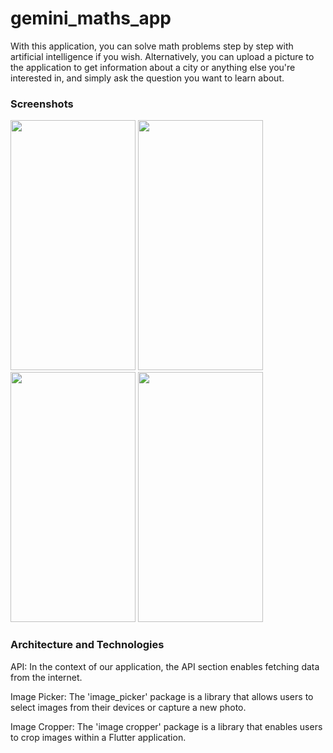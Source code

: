 # gemini_maths_app

With this application, you can solve math problems step by step with artificial intelligence if you wish. Alternatively, you can upload a picture to the application to get information about a city or anything else you're interested in, and simply ask the question you want to learn about.

 <h3>Screenshots</h3>

<img src= https://github.com/hasanaltunbay/gemini_ai_app/assets/132913817/a357d160-d498-42a2-a177-64e529055512 width="200" height="400"/> 

<img src=https://github.com/hasanaltunbay/gemini_ai_app/assets/132913817/5ab7de34-c9cf-45d7-bc42-1bb1f9995039 width="200" height="400" />

<img src=https://github.com/hasanaltunbay/gemini_ai_app/assets/132913817/64f49d78-5f97-4620-bef9-ba03e2b0e9b6 width="200" height="400" />

<img src=https://github.com/hasanaltunbay/gemini_ai_app/assets/132913817/fe82514e-d60e-4b91-baf5-293690d06732 width="200" height="400" />


<h3>Architecture and Technologies</h3>
API: In the context of our application, the API section enables fetching data from the internet.



Image Picker: The 'image_picker' package is a library that allows users to select images from their devices or capture a new photo.


Image Cropper: The 'image cropper' package is a library that enables users to crop images within a Flutter application.
